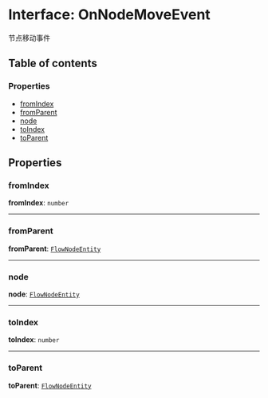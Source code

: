 # Interface: OnNodeMoveEvent

节点移动事件

## Table of contents

### Properties

* [fromIndex](/en/auto-docs/editor/interfaces/OnNodeMoveEvent.md#fromindex)
* [fromParent](/en/auto-docs/editor/interfaces/OnNodeMoveEvent.md#fromparent)
* [node](/en/auto-docs/editor/interfaces/OnNodeMoveEvent.md#node)
* [toIndex](/en/auto-docs/editor/interfaces/OnNodeMoveEvent.md#toindex)
* [toParent](/en/auto-docs/editor/interfaces/OnNodeMoveEvent.md#toparent)

## Properties

### fromIndex

**fromIndex**: `number`

***

### fromParent

**fromParent**: [`FlowNodeEntity`](/en/auto-docs/editor/classes/FlowNodeEntity-1.md)

***

### node

**node**: [`FlowNodeEntity`](/en/auto-docs/editor/classes/FlowNodeEntity-1.md)

***

### toIndex

**toIndex**: `number`

***

### toParent

**toParent**: [`FlowNodeEntity`](/en/auto-docs/editor/classes/FlowNodeEntity-1.md)
